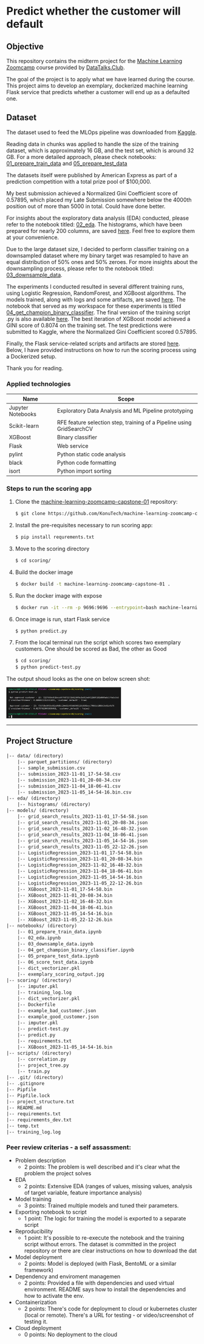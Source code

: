 # Predict whether the customer will default

## Objective

This repository contains the midterm project for the [Machine Learning Zoomcamp](https://github.com/DataTalksClub/machine-learning-zoomcamp) course provided by [DataTalks.Club](https://datatalks.club/).

The goal of the project is to apply what we have learned during the course. This project aims to develop an exemplary, dockerized machine learning Flask service that predicts whether a customer will end up as a defaulted one.

## Dataset

The dataset used to feed the MLOps pipeline was downloaded from [Kaggle](https://www.kaggle.com/competitions/amex-default-prediction).

Reading data in chunks was applied to handle the size of the training dataset, which is approximately 16 GB, and the test set, which is around 32 GB. For a more detailed approach, please check notebooks: [01_prepare_train_data](https://github.com/KonuTech/machine-learning-zoomcamp-capstone-01/blob/main/notebooks/01_prepare_train_data.ipynb) and [05_prepare_test_data](https://github.com/KonuTech/machine-learning-zoomcamp-capstone-01/blob/main/notebooks/05_prepare_test_data.ipynb)

The datasets itself were published by American Express as part of a prediction competition with a total prize pool of $100,000.

My best submission achieved a Normalized Gini Coefficient score of 0.57895, which placed my Late Submission somewhere below the 4000th position out of more than 5000 in total. Could have done better.

For insights about the exploratory data analysis (EDA) conducted, please refer to the notebook titled: [02_eda](https://github.com/KonuTech/machine-learning-zoomcamp-capstone-01/blob/main/notebooks/02_eda.ipynb). The histograms, which have been prepared for nearly 200 columns, are saved [here](https://github.com/KonuTech/machine-learning-zoomcamp-capstone-01/tree/main/eda/histogramsb). Feel free to explore them at your convenience.

Due to the large dataset size, I decided to perform classifier training on a downsampled dataset where my binary target was resampled to have an equal distribution of 50% ones and 50% zeroes. For more insights about the downsampling process, please refer to the notebook titled: [03_downsample_data](https://github.com/KonuTech/machine-learning-zoomcamp-capstone-01/blob/main/notebooks/03_downsample_data.ipynb).

The experiments I conducted resulted in several different training runs, using Logistic Regression, RandomForest, and XGBoost algorithms. The models trained, along with logs and some artifacts, are saved [here](https://github.com/KonuTech/machine-learning-zoomcamp-capstone-01/tree/main/models). The notebook that served as my workspace for these experiments is titled [04_get_champion_binary_classifier](https://github.com/KonuTech/machine-learning-zoomcamp-capstone-01/blob/main/notebooks/04_get_champion_binary_classifier.ipynb). The final version of the training script .py is also available [here](https://github.com/KonuTech/machine-learning-zoomcamp-capstone-01/blob/main/scripts/train.py). The best iteration of XGBoost model achieved a GINI score of 0.8074 on the training set. The test predictions were submitted to Kaggle, where the Normalized Gini Coefficient scored 0.57895.

Finally, the Flask service-related scripts and artifacts are stored [here](https://github.com/KonuTech/machine-learning-zoomcamp-capstone-01/tree/main/scoring). Below, I have provided instructions on how to run the scoring process using a Dockerized setup.

Thank you for reading.

### Applied technologies

| Name | Scope |
| --- | --- |
| Jupyter Notebooks | Exploratory Data Analysis and ML Pipeline prototyping |
| Scikit-learn | RFE feature selection step, training of a Pipeline using GridSearchCV|
| XGBoost | Binary classifier |
| Flask | Web service |
| pylint | Python static code analysis |
| black | Python code formatting |
| isort | Python import sorting |

### Steps to run the scoring app

1. Clone the [machine-learning-zoomcamp-capstone-01](https://github.com/KonuTech/machine-learning-zoomcamp-capstone-01.git) repository:

    ```bash
    $ git clone https://github.com/KonuTech/machine-learning-zoomcamp-capstone-01.git
    ```

2. Install the pre-requisites necessary to run scoring app:

    ```bash
    $ pip install requrements.txt
    ```
3. Move to the scoring directory
    ```bash
    $ cd scoring/
    ```
3. Build the docker image
    ```bash
    $ docker build -t machine-learning-zoomcamp-capstone-01 .
    ```
4. Run the docker image with expose
    ```bash
    $ docker run -it --rm -p 9696:9696 --entrypoint=bash machine-learning-zoomcamp-capstone-01
    ```
5. Once image is run, start Flask service
    ```bash
    $ python predict.py
    ```
5. From the local terminal run the script which scores two exemplary customers. One should be scored as Bad, the other as Good
    ```bash
    $ cd scoring/
    $ python predict-test.py
    ```

The output shoud looks as the one on below screen shot:

<img src="notebooks/exemplary_scoring_output.jpg" width="60%"/>



------------

Project Structure
------------
    |-- data/ (directory)
        |-- parquet_partitions/ (directory)
        |-- sample_submission.csv
        |-- submission_2023-11-01_17-54-58.csv
        |-- submission_2023-11-01_20-08-34.csv
        |-- submission_2023-11-04_18-06-41.csv
        |-- submission_2023-11-05_14-54-16.bin.csv
    |-- eda/ (directory)
        |-- histograms/ (directory)
    |-- models/ (directory)
        |-- grid_search_results_2023-11-01_17-54-58.json
        |-- grid_search_results_2023-11-01_20-08-34.json
        |-- grid_search_results_2023-11-02_16-48-32.json
        |-- grid_search_results_2023-11-04_18-06-41.json
        |-- grid_search_results_2023-11-05_14-54-16.json
        |-- grid_search_results_2023-11-05_22-12-26.json
        |-- LogisticRegression_2023-11-01_17-54-58.bin
        |-- LogisticRegression_2023-11-01_20-08-34.bin
        |-- LogisticRegression_2023-11-02_16-48-32.bin
        |-- LogisticRegression_2023-11-04_18-06-41.bin
        |-- LogisticRegression_2023-11-05_14-54-16.bin
        |-- LogisticRegression_2023-11-05_22-12-26.bin
        |-- XGBoost_2023-11-01_17-54-58.bin
        |-- XGBoost_2023-11-01_20-08-34.bin
        |-- XGBoost_2023-11-02_16-48-32.bin
        |-- XGBoost_2023-11-04_18-06-41.bin
        |-- XGBoost_2023-11-05_14-54-16.bin
        |-- XGBoost_2023-11-05_22-12-26.bin
    |-- notebooks/ (directory)
        |-- 01_prepare_train_data.ipynb
        |-- 02_eda.ipynb
        |-- 03_downsample_data.ipynb
        |-- 04_get_champion_binary_classifier.ipynb
        |-- 05_prepare_test_data.ipynb
        |-- 06_score_test_data.ipynb
        |-- dict_vectorizer.pkl
        |-- exemplary_scoring_output.jpg
    |-- scoring/ (directory)
        |-- imputer.pkl
        |-- training_log.log
        |-- dict_vectorizer.pkl
        |-- Dockerfile
        |-- example_bad_customer.json
        |-- example_good_customer.json
        |-- imputer.pkl
        |-- predict-test.py
        |-- predict.py
        |-- requirements.txt
        |-- XGBoost_2023-11-05_14-54-16.bin
    |-- scripts/ (directory)
        |-- correlation.py
        |-- project_tree.py
        |-- train.py
    |-- .git/ (directory)
    |-- .gitignore
    |-- Pipfile
    |-- Pipfile.lock
    |-- project_structure.txt
    |-- README.md
    |-- requirements.txt
    |-- requirements_dev.txt
    |-- temp.txt
    |-- training_log.log

### Peer review criterias - a self assassment:
* Problem description
    * 2 points: The problem is well described and it's clear what the problem the project solves
* EDA
    * 2 points: Extensive EDA (ranges of values, missing values, analysis of target variable, feature importance analysis)
* Model training
    * 3 points: Trained multiple models and tuned their parameters.
* Exporting notebook to script
    * 1 point: The logic for training the model is exported to a separate script
* Reproducibility
    * 1 point: It's possible to re-execute the notebook and the training script without errors. The dataset is committed in the project repository or there are clear instructions on how to download the dat 
* Model deployment
    * 2 points: Model is deployed (with Flask, BentoML or a similar framework)
* Dependency and enviroment managemen
    * 2 points: Provided a file with dependencies and used virtual environment. README says how to install the dependencies and how to activate the env.
* Containerization
    * 2 points: There's code for deployment to cloud or kubernetes cluster (local or remote). There's a URL for testing - or video/screenshot of testing it.
* Cloud deployment
    * 0 points: No deployment to the cloud
